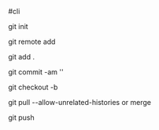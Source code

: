 #cli

git init 

git remote add <remotename><giturl>

git add .

git commit -am ''

git checkout -b <branch>

git pull <remote> <branch> --allow-unrelated-histories  or  merge

git push <remote> <branch>